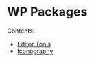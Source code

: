 # WP Packages

Contents: 
- [Editor Tools](./editor-tools/index.md)
- [Iconography](./iconography/index.md)